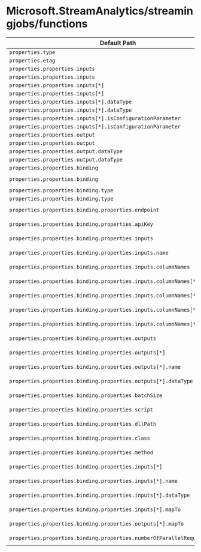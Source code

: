 # Microsoft.StreamAnalytics/streamingjobs/functions

| Default Path | Alias |
|---|---|
| `properties.type` | `Microsoft.StreamAnalytics/streamingjobs/functions/type` |
| `properties.etag` | `Microsoft.StreamAnalytics/streamingjobs/functions/etag` |
| `properties.properties.inputs` | `Microsoft.StreamAnalytics/streamingjobs/functions/Scalar.inputs` |
| `properties.properties.inputs` | `Microsoft.StreamAnalytics/streamingjobs/functions/inputs` |
| `properties.properties.inputs[*]` | `Microsoft.StreamAnalytics/streamingjobs/functions/Scalar.inputs[*]` |
| `properties.properties.inputs[*]` | `Microsoft.StreamAnalytics/streamingjobs/functions/inputs[*]` |
| `properties.properties.inputs[*].dataType` | `Microsoft.StreamAnalytics/streamingjobs/functions/Scalar.inputs[*].dataType` |
| `properties.properties.inputs[*].dataType` | `Microsoft.StreamAnalytics/streamingjobs/functions/inputs[*].dataType` |
| `properties.properties.inputs[*].isConfigurationParameter` | `Microsoft.StreamAnalytics/streamingjobs/functions/Scalar.inputs[*].isConfigurationParameter` |
| `properties.properties.inputs[*].isConfigurationParameter` | `Microsoft.StreamAnalytics/streamingjobs/functions/inputs[*].isConfigurationParameter` |
| `properties.properties.output` | `Microsoft.StreamAnalytics/streamingjobs/functions/Scalar.output` |
| `properties.properties.output` | `Microsoft.StreamAnalytics/streamingjobs/functions/output` |
| `properties.properties.output.dataType` | `Microsoft.StreamAnalytics/streamingjobs/functions/Scalar.output.dataType` |
| `properties.properties.output.dataType` | `Microsoft.StreamAnalytics/streamingjobs/functions/output.dataType` |
| `properties.properties.binding` | `Microsoft.StreamAnalytics/streamingjobs/functions/Scalar.binding` |
| `properties.properties.binding` | `Microsoft.StreamAnalytics/streamingjobs/functions/binding.Microsoft-MachineLearning-WebService` |
| `properties.properties.binding.type` | `Microsoft.StreamAnalytics/streamingjobs/functions/Scalar.binding.type` |
| `properties.properties.binding.type` | `Microsoft.StreamAnalytics/streamingjobs/functions/binding.type` |
| `properties.properties.binding.properties.endpoint` | `Microsoft.StreamAnalytics/streamingjobs/functions/binding.Microsoft-MachineLearning-WebService.endpoint` |
| `properties.properties.binding.properties.apiKey` | `Microsoft.StreamAnalytics/streamingjobs/functions/binding.Microsoft-MachineLearning-WebService.apiKey` |
| `properties.properties.binding.properties.inputs` | `Microsoft.StreamAnalytics/streamingjobs/functions/binding.Microsoft-MachineLearning-WebService.inputs` |
| `properties.properties.binding.properties.inputs.name` | `Microsoft.StreamAnalytics/streamingjobs/functions/binding.Microsoft-MachineLearning-WebService.inputs.name` |
| `properties.properties.binding.properties.inputs.columnNames` | `Microsoft.StreamAnalytics/streamingjobs/functions/binding.Microsoft-MachineLearning-WebService.inputs.columnNames` |
| `properties.properties.binding.properties.inputs.columnNames[*]` | `Microsoft.StreamAnalytics/streamingjobs/functions/binding.Microsoft-MachineLearning-WebService.inputs.columnNames[*]` |
| `properties.properties.binding.properties.inputs.columnNames[*].name` | `Microsoft.StreamAnalytics/streamingjobs/functions/binding.Microsoft-MachineLearning-WebService.inputs.columnNames[*].name` |
| `properties.properties.binding.properties.inputs.columnNames[*].dataType` | `Microsoft.StreamAnalytics/streamingjobs/functions/binding.Microsoft-MachineLearning-WebService.inputs.columnNames[*].dataType` |
| `properties.properties.binding.properties.inputs.columnNames[*].mapTo` | `Microsoft.StreamAnalytics/streamingjobs/functions/binding.Microsoft-MachineLearning-WebService.inputs.columnNames[*].mapTo` |
| `properties.properties.binding.properties.outputs` | `Microsoft.StreamAnalytics/streamingjobs/functions/binding.Microsoft-MachineLearning-WebService.outputs` |
| `properties.properties.binding.properties.outputs[*]` | `Microsoft.StreamAnalytics/streamingjobs/functions/binding.Microsoft-MachineLearning-WebService.outputs[*]` |
| `properties.properties.binding.properties.outputs[*].name` | `Microsoft.StreamAnalytics/streamingjobs/functions/binding.Microsoft-MachineLearning-WebService.outputs[*].name` |
| `properties.properties.binding.properties.outputs[*].dataType` | `Microsoft.StreamAnalytics/streamingjobs/functions/binding.Microsoft-MachineLearning-WebService.outputs[*].dataType` |
| `properties.properties.binding.properties.batchSize` | `Microsoft.StreamAnalytics/streamingjobs/functions/binding.Microsoft-MachineLearning-WebService.batchSize` |
| `properties.properties.binding.properties.script` | `Microsoft.StreamAnalytics/streamingjobs/functions/binding.Microsoft-StreamAnalytics-JavascriptUdf.script` |
| `properties.properties.binding.properties.dllPath` | `Microsoft.StreamAnalytics/streamingjobs/functions/binding.Microsoft-StreamAnalytics-CLRUdf.dllPath` |
| `properties.properties.binding.properties.class` | `Microsoft.StreamAnalytics/streamingjobs/functions/binding.Microsoft-StreamAnalytics-CLRUdf.class` |
| `properties.properties.binding.properties.method` | `Microsoft.StreamAnalytics/streamingjobs/functions/binding.Microsoft-StreamAnalytics-CLRUdf.method` |
| `properties.properties.binding.properties.inputs[*]` | `Microsoft.StreamAnalytics/streamingjobs/functions/binding.Microsoft-MachineLearningServices.inputs[*]` |
| `properties.properties.binding.properties.inputs[*].name` | `Microsoft.StreamAnalytics/streamingjobs/functions/binding.Microsoft-MachineLearningServices.inputs[*].name` |
| `properties.properties.binding.properties.inputs[*].dataType` | `Microsoft.StreamAnalytics/streamingjobs/functions/binding.Microsoft-MachineLearningServices.inputs[*].dataType` |
| `properties.properties.binding.properties.inputs[*].mapTo` | `Microsoft.StreamAnalytics/streamingjobs/functions/binding.Microsoft-MachineLearningServices.inputs[*].mapTo` |
| `properties.properties.binding.properties.outputs[*].mapTo` | `Microsoft.StreamAnalytics/streamingjobs/functions/binding.Microsoft-MachineLearningServices.outputs[*].mapTo` |
| `properties.properties.binding.properties.numberOfParallelRequests` | `Microsoft.StreamAnalytics/streamingjobs/functions/binding.Microsoft-MachineLearningServices.numberOfParallelRequests` |


